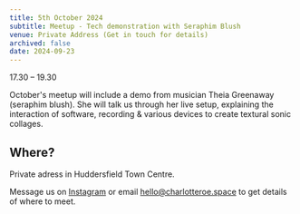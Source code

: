 ```yaml
---
title: 5th October 2024
subtitle: Meetup - Tech demonstration with Seraphim Blush
venue: Private Address (Get in touch for details)
archived: false
date: 2024-09-23
---
```


17.30 – 19.30 

October's meetup will include a demo from musician Theia Greenaway (seraphim blush). She will talk us through her live setup, explaining the interaction of software, recording & various devices to create textural sonic collages.

## Where?

Private adress in Huddersfield Town Centre.

Message us on [Instagram](https://www.instagram.com/float_hudd/) or email hello@charlotteroe.space to get details of where to meet.